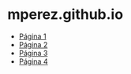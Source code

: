 # mperez.github.io
<ul>
    <li><a href="pagina1.html">Página 1</a></li>
    <li><a href="pagina2.html">Página 2</a></li>
    <li><a href="pagina3.html">Página 3</a></li>
    <li><a href="pagina4.html">Página 4</a></li>
</ul>

